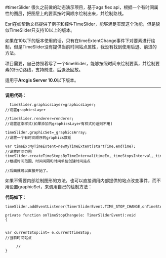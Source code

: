 #timerSlider 
很久之前做的动态演示项目，基于ags flex api，根据一个有时间属性的图层，把图层上的要素按时间顺序绘制出来，并绘制路线。  

Esri在线帮助文档提供了例子和控件TimeSlider，能够满足实现这个功能，但是貌似TimeSlider只支持10以上的版本。  

如果在10以下的版本使用的话，只有在timeExtentChange事件下对要素进行绘制，但是TimeSlider没有提供当前时间站点属性，我没有找到使用后退、前进的方法。 

项目需要，自己仿照着写了一个timeSlider，能够按照时间来绘制要素，并绘制要素的行动路线，支持前进、后退及回放。

适用于**Arcgis Server 10.0**以下版本。


----------
**调用代码：**

      timeSlider.graphicsLayer=graphicsLayer;
    //设置graphicsLayer
    
    //timeSlider.renderer=renderer;
    //设置渲染样式(如果添加的graphicsLayer有样式的话则不用)
    
    timeSlider.graphicSet=_graphicsArray;
    //设置一个有时间顺序的graphics数组
    
    var timeEx:MyTimeExtent=newMyTimeExtent(startTime,endTime);
    //设置时间范围timeSlider.createTimeStopsByTimeInterval(timeEx,_timeStopsInterval,_timeStopsUnits);
    //根据时间范围、时间间隔和时间单位创建时间站点
    
    //后面就可以直接开始了。  

如果不需要内部绘制图形的方法，也可以直接调用内部提供的站点改变事件，而不用设置graphicSet，来调用自己的绘制方法：

**代码如下：**

    timeSlider.addEventListener(TimerSliderEvent.TIME_STOP_CHANGE,onTimeStopChange);
    
    private function onTimeStopChange(e: TimerSliderEvent):void
    {
    
    
    var currentStop:int= e.currentTimeStop;
    //当前时间站点
    
         //
    }



   

